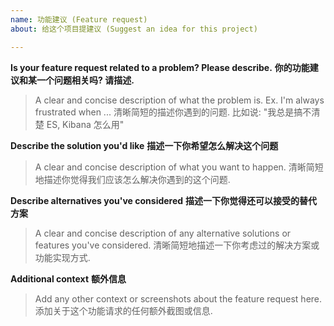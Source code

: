 ```yaml
---
name: 功能建议 (Feature request)
about: 给这个项目提建议 (Suggest an idea for this project)

---
```


**Is your feature request related to a problem? Please describe.**
**你的功能建议和某一个问题相关吗? 请描述.**

> A clear and concise description of what the problem is. Ex. I'm always frustrated when ...
> 清晰简短的描述你遇到的问题. 比如说: "我总是搞不清楚 ES, Kibana 怎么用"

**Describe the solution you'd like**
**描述一下你希望怎么解决这个问题**

> A clear and concise description of what you want to happen.
> 清晰简短地描述你觉得我们应该怎么解决你遇到的这个问题.

**Describe alternatives you've considered**
**描述一下你觉得还可以接受的替代方案**

> A clear and concise description of any alternative solutions or features you've considered.
> 清晰简短地描述一下你考虑过的解决方案或功能实现方式.

**Additional context**
**额外信息**

> Add any other context or screenshots about the feature request here.
> 添加关于这个功能请求的任何额外截图或信息.
